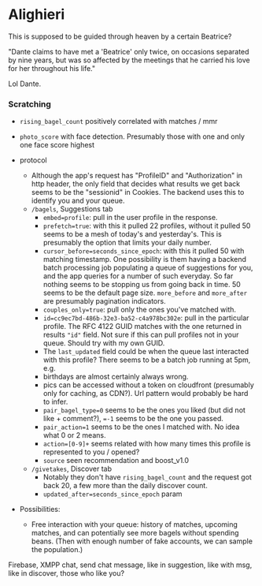 # Alighieri

This is supposed to be guided through heaven by a certain Beatrice?

"Dante claims to have met a 'Beatrice' only twice, on occasions separated by nine years, but was so affected by the meetings that he carried his love for her throughout his life."

Lol Dante.

### Scratching

* `rising_bagel_count` positively correlated with matches / mmr
* `photo_score` with face detection. Presumably those with one and only one face score highest
* protocol
  * Although the app's request has "ProfileID" and "Authorization" in http header, the only field that decides what results we get back seems to be the "sessionid" in Cookies. The backend uses this to identify you and your queue.
  * `/bagels`, Suggestions tab
    * `embed=profile`: pull in the user profile in the response.
    * `prefetch=true`: with this it pulled 22 profiles, without it pulled 50 seems to be a mesh of today's and yesterday's. This is presumably the option that limits your daily number.
    * `cursor_before=seconds_since_epoch`: with this it pulled 50 with matching timestamp. One possibility is them having a backend batch processing job populating a queue of suggestions for you, and the app queries for a number of such everyday. So far nothing seems to be stopping us from going back in time. 50 seems to be the default page size. `more_before` and `more_after` are presumably pagination indicators.
    * `couples_only=true`: pull only the ones you've matched with.
    * `id=cc9ec7bd-486b-32e3-ba52-c4a978bc302e`: pull in the particular profile. The RFC 4122 GUID matches with the one returned in results `"id"` field. Not sure if this can pull profiles not in your queue. Should try with my own GUID.
    * The `last_updated` field could be when the queue last interacted with this profile? There seems to be a batch job running at 5pm, e.g.
    * birthdays are almost certainly always wrong.
    * pics can be accessed without a token on cloudfront (presumably only for caching, as CDN?). Url pattern would probably be hard to infer.
    * `pair_bagel_type=0` seems to be the ones you liked (but did not like + comment?), `=-1` seems to be the one you passed.
    * `pair_action=1` seems to be the ones I matched with. No idea what 0 or 2 means.
    * `action=[0-9]+` seems related with how many times this profile is represented to you / opened?
    * `source` seen recommendation and boost_v1.0
  * `/givetakes`, Discover tab
    * Notably they don't have `rising_bagel_count` and the request got back 20, a few more than the daily discover count.
    * `updated_after=seconds_since_epoch` param

* Possibilities:
  * Free interaction with your queue: history of matches, upcoming matches, and can potentially see more bagels without spending beans. (Then with enough number of fake accounts, we can sample the population.)

Firebase, XMPP chat, send chat message, like in suggestion, like with msg, like in discover, those who like you?
